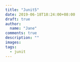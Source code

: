 ```yaml
---
title: "Junit5"
date: 2019-06-18T18:24:00+08:00
draft: true
author:
  name: "Jane"
comments: true
description: ""
images:
tags:
  - junit
---
```



